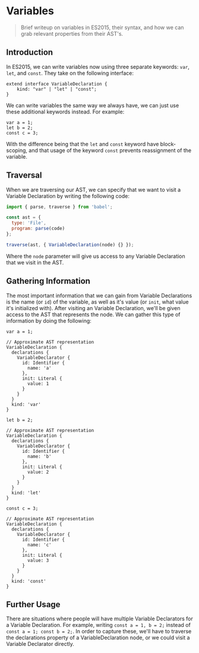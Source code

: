 # Variables

> Brief writeup on variables in ES2015, their syntax, and how we can grab relevant properties from their AST's.

## Introduction

In ES2015, we can write variables now using three separate keywords: `var`, `let`, and `const`. They take on the following interface:

```
extend interface VariableDeclaration {
    kind: "var" | "let" | "const";
}
```

We can write variables the same way we always have, we can just use these additional keywords instead. For example:

```
var a = 1;
let b = 2;
const c = 3;
```

With the difference being that the `let` and `const` keyword have block-scoping, and that usage of the keyword `const` prevents reassignment of the variable.

## Traversal

When we are traversing our AST, we can specify that we want to visit a Variable Declaration by writing the following code:

```js
import { parse, traverse } from 'babel';

const ast = {
  type: 'File',
  program: parse(code)
};

traverse(ast, { VariableDeclaration(node) {} });
```

Where the `node` parameter will give us access to any Variable Declaration that we visit in the AST.

## Gathering Information

The most important information that we can gain from Variable Declarations is the name (or `id`) of the variable, as well as it's value (or `init`, what value it's initialized with). After visiting an Variable Declaration, we'll be given access to the AST that represents the node. We can gather this type of information by doing the following:

```
var a = 1;

// Approximate AST representation
VariableDeclaration {
  declarations {
    VariableDeclarator {
      id: Identifier {
        name: 'a'
      },
      init: Literal {
        value: 1
      }
    }
  }
  kind: 'var'
}
```

```
let b = 2;

// Approximate AST representation
VariableDeclaration {
  declarations {
    VariableDeclarator {
      id: Identifier {
        name: 'b'
      },
      init: Literal {
        value: 2
      }
    }
  }
  kind: 'let'
}
```

```
const c = 3;

// Approximate AST representation
VariableDeclaration {
  declarations {
    VariableDeclarator {
      id: Identifier {
        name: 'c'
      },
      init: Literal {
        value: 3
      }
    }
  }
  kind: 'const'
}
```

## Further Usage

There are situations where people will have multiple Variable Declarators for a Variable Declaration. For example, writing `const a = 1, b = 2;` instead of `const a = 1; const b = 2;`. In order to capture these, we'll have to traverse the declarations property of a VariableDeclaration node, or we could visit a Variable Declarator directly.
